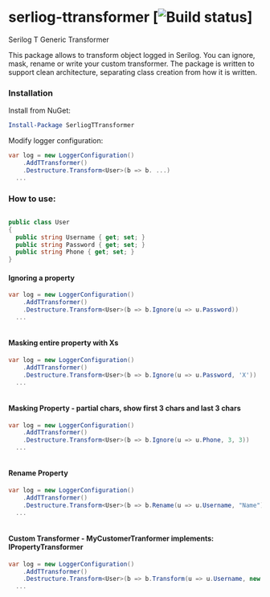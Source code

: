 # serliog-ttransformer [![Build status](https://ci.appveyor.com/api/projects/status/lypgm2unll1a16fk/branch/master?svg=true)]
Serilog T Generic Transformer 

This package allows to transform object logged in Serilog. You can ignore, mask, rename or write your custom transformer.
The package is written to support clean architecture, separating class creation from how it is written.

### Installation

Install from NuGet:

```powershell
Install-Package SerliogTTransformer
```

Modify logger configuration:

```csharp
var log = new LoggerConfiguration()
	.AddTTransformer()
	.Destructure.Transform<User>(b => b. ...)
  ...
```

### How to use:

```csharp

public class User
{
  public string Username { get; set; }
  public string Password { get; set; }
  public string Phone { get; set; }
}

```

#### Ignoring a property

```csharp
var log = new LoggerConfiguration()
	.AddTTransformer()
	.Destructure.Transform<User>(b => b.Ignore(u => u.Password))
  ...
 
```

#### Masking entire property with Xs

```csharp
var log = new LoggerConfiguration()
	.AddTTransformer()
	.Destructure.Transform<User>(b => b.Ignore(u => u.Password, 'X'))
  ...
 
```

#### Masking Property - partial chars, show first 3 chars and last 3 chars

```csharp
var log = new LoggerConfiguration()
	.AddTTransformer()
	.Destructure.Transform<User>(b => b.Ignore(u => u.Phone, 3, 3))
  ...
 
```

#### Rename Property

```csharp
var log = new LoggerConfiguration()
	.AddTTransformer()
	.Destructure.Transform<User>(b => b.Rename(u => u.Username, "Name"))
  ...
 
```

#### Custom Transformer - MyCustomerTranformer implements: IPropertyTransformer

```csharp
var log = new LoggerConfiguration()
	.AddTTransformer()
	.Destructure.Transform<User>(b => b.Transform(u => u.Username, new MyCustomerTranformer()))
  ...
 
```



